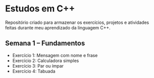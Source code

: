 # Estudos em C++
Repositório criado para armazenar os exercícios, projetos e atividades feitas durante meu aprendizado da linguagem C++.

## Semana 1 – Fundamentos
- Exercício 1: Mensagem com nome e frase
- Exercício 2: Calculadora simples
- Exercício 3: Par ou ímpar
- Exercício 4: Tabuada
